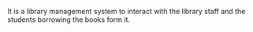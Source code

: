 It is a library management system to interact with the library staff and the students borrowing the books form it.
